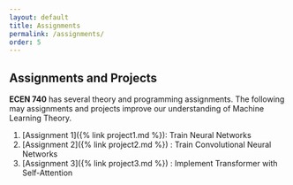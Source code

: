 ```yaml
---
layout: default
title: Assignments
permalink: /assignments/
order: 5
---
```


## Assignments and Projects

<strong>ECEN 740</strong> has several theory and programming assignments. The following may assignments and projects improve our understanding of Machine Learning Theory.

1. [Assignment 1]({% link project1.md %}): Train Neural Networks
2. [Assignment 2]({% link project2.md %}) : Train Convolutional Neural Networks
3. [Assignment 3]({% link project3.md %}) : Implement Transformer with Self-Attention



